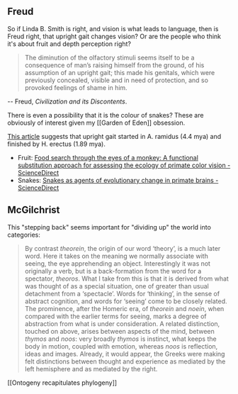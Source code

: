 ## Freud

So if Linda B. Smith is right, and vision is what leads to language, then is Freud right, that upright gait changes vision?
Or are the people who think it's about fruit and depth perception right?

> The diminution of the olfactory stimuli seems itself to be a consequence of man’s raising himself from the ground, of his assumption of an upright gait; this made his genitals, which were previously concealed, visible and in need of protection, and so provoked feelings of shame in him.

-- Freud, _Civilization and its Discontents_.

There is even a possibility that it is the colour of snakes?
These are obviously of interest given my [[Garden of Eden]] obsession.

[This article](https://www.smithsonianmag.com/science-nature/becoming-human-the-evolution-of-walking-upright-13837658/) suggests that upright gait started in A. ramidus (4.4 mya) and finished by H. erectus (1.89 mya).

- Fruit: [Food search through the eyes of a monkey: A functional substitution approach for assessing the ecology of primate color vision - ScienceDirect](https://www.sciencedirect.com/science/article/pii/S0042698913001119)
- Snakes: [Snakes as agents of evolutionary change in primate brains - ScienceDirect](https://www.sciencedirect.com/science/article/pii/S0047248406000182)

## McGilchrist

This "stepping back" seems important for "dividing up" the world into categories:

> By contrast _theorein_, the origin of our word ‘theory’, is a much later word. Here it takes on the meaning we normally associate with seeing, the eye apprehending an object. Interestingly it was not originally a verb, but is a back-formation from the word for a spectator, _theoros_. What I take from this is that it is derived from what was thought of as a special situation, one of greater than usual detachment from a ‘spectacle’. Words for ‘thinking’, in the sense of abstract cognition, and words for ‘seeing’ come to be closely related. The prominence, after the Homeric era, of _theorein_ and _noein_, when compared with the earlier terms for seeing, marks a degree of abstraction from what is under consideration. A related distinction, touched on above, arises between aspects of the mind, between _thymos_ and _noos_: very broadly _thymos_ is instinct, what keeps the body in motion, coupled with emotion, whereas _noos_ is reflection, ideas and images. Already, it would appear, the Greeks were making felt distinctions between thought and experience as mediated by the left hemisphere and as mediated by the right.

[[Ontogeny recapitulates phylogeny]]
